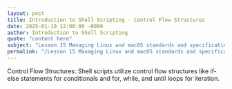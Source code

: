 ```yaml
---
layout: post
title: Introduction to Shell Scripting - Control Flow Structures
date: 2025-01-10 12:00:00 -0000
author: Introduction to Shell Scripting
quote: "content here"
subject: "Lesson 15 Managing Linux and macOS standards and specifications"
permalink: "/Lesson 15 Managing Linux and macOS standards and specifications/Introduction to Shell Scripting/Introduction to Shell Scripting - Control Flow Structures"
---
```


Control Flow Structures: Shell scripts utilize control flow structures like if-else statements for conditionals and for, while, and until loops for iteration.
